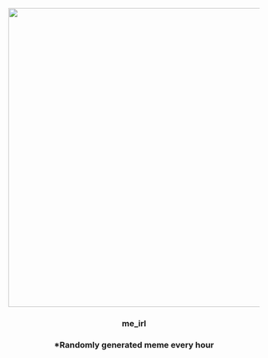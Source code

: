 <p align="center">
        <img src="https://i.redd.it/cli3rkch4mt81.jpg" width="600" height="600">
        </p>
        <h3 align="center">me_irl</h3>
        <h3 align="center">*Randomly generated meme every hour</h3>
    
